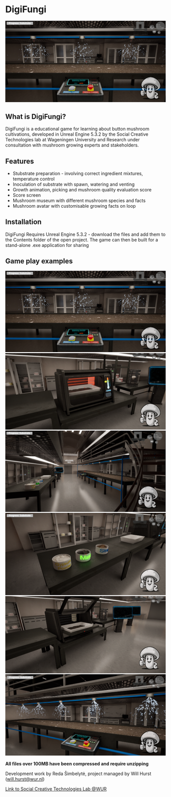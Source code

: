 # DigiFungi

![DigiFungi Visual Example](https://github.com/SCT-lab/DigiFungi/blob/main/images/Watering1.png)

## What is DigiFungi?
DigiFungi is a educational game for learning about button mushroom cultivations, developed in Unreal Engine 5.3.2 by the Social Creative Technologies lab at Wageningen University and Research under consultation with mushroom growing experts and stakeholders.

## Features
* Stubstrate preparation - involving correct ingredient mixtures, temperature control
* Inoculation of substrate with spawn, watering and venting
* Growth animation, picking and mushroom quality evaluation score
* Score screen
* Mushroom museum with different mushroom species and facts
* Mushroom avatar with customisable growing facts on loop

## Installation
DigiFungi Requires Unreal Engine 5.3.2 - download the files and add them to the Contents folder of the open project. The game can then be built for a stand-alone .exe application for sharing

## Game play examples
![DigiFungi Visual Example1](https://github.com/SCT-lab/DigiFungi/blob/main/images/Watering1.png)
![DigiFungi Visual Example2](https://github.com/SCT-lab/DigiFungi/blob/main/images/Cooling1.png)
![DigiFungi Visual Example3](https://github.com/SCT-lab/DigiFungi/blob/main/images/Scene.png)
![DigiFungi Visual Example4](https://github.com/SCT-lab/DigiFungi/blob/main/images/SubstrateMix.png)
![DigiFungi Visual Example5](https://github.com/SCT-lab/DigiFungi/blob/main/images/Tray.png)
![DigiFungi Visual Example6](https://github.com/SCT-lab/DigiFungi/blob/main/images/Watering2.png)

**All files over 100MB have been compressed and require unzipping**

Development work by Reda Šimbelytė, project managed by Will Hurst (will.hurst@wur.nl)

[Link to Social Creative Technologies Lab @WUR](https://www.linkedin.com/company/sct-lab)




